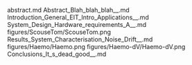 abstract.md
Abstract_Blah_blah_blah__.md
Introduction_General_EIT_Intro_Applications__.md
System_Design_Hardware_requirements_A__.md
figures/ScouseTom/ScouseTom.png
Results_System_Characterisation_Noise_Drift__.md
figures/Haemo/Haemo.png
figures/Haemo-dV/Haemo-dV.png
Conclusions_It_s_dead_good__.md